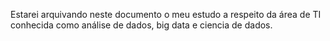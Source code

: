 Estarei arquivando neste documento o meu estudo a respeito da área de TI conhecida como análise de dados, big data e ciencia de dados.

